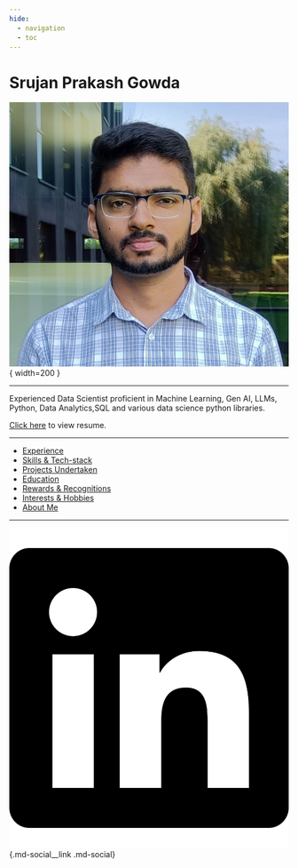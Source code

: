 ```yaml
---
hide:
  - navigation
  - toc
---
```


# **Srujan Prakash Gowda**
![image](./images/srujan_photo.jpg){ width=200 }

---

Experienced Data Scientist proficient in Machine Learning, Gen AI, LLMs, Python, Data Analytics,SQL and various data science python libraries.

[Click here](https://drive.google.com/file/d/1DgGFgA0GO5jbP-PtXfOxFsKhrA3cB8E8/view?usp=sharing) to view resume.

---

- [Experience](./experience.md)
- [Skills & Tech-stack](./skills.md)
- [Projects Undertaken](./projects.md)
- [Education](./education.md)
- [Rewards & Recognitions](./recognition.md)
- [Interests & Hobbies](./interests.md)
- [About Me](./about.md)

---

[![LinkedIn](./images/svg/linkedin.svg)](https://www.linkedin.com/in/srujanpg/){.md-social\_\_link .md-social}

